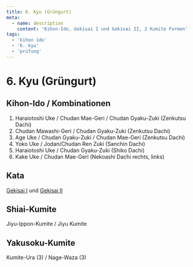 ```yaml
---
title: 6. Kyu (Grüngurt)
meta:
  - name: description 
    content: 'Kihon-Ido, Gekisai I und Gekisai II, 2 Kumite Formen' 
tags:
  - 'kihon ido'
  - '6. kyu'
  - 'prüfung'
---
```


# 6. Kyu (Grüngurt)

## Kihon-Ido / Kombinationen

1. Haraiotoshi Uke / Chudan Mae-Geri / Chudan Gyaku-Zuki (Zenkutsu Dachi)
2. Chudan Mawashi-Geri / Chudan Gyaku-Zuki (Zenkutsu Dachi)
3. Age Uke / Chudan Gyaku-Zuki / Chudan Mae-Geri (Zenkutsu Dachi)
4. Yoko Uke / Jodan/Chudan Ren Zuki (Sanchin Dachi)
5. Haraiotoshi Uke / Chudan Gyaku-Zuki (Shiko Dachi)
6. Kake Uke / Chudan Mae-Geri (Nekoashi Dachi rechts, links)

## Kata

[Gekisai I](/kata/gekisai) und [Gekisai II](/kata/gekisai)

## Shiai-Kumite
Jiyu-Ippon-Kumite / Jiyu Kumite

## Yakusoku-Kumite

Kumite-Ura (3) / Nage-Waza (3) 
